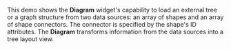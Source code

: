 This demo shows the **Diagram** widget's capability to load an external tree or a graph structure from two data sources: an array of shapes and an array of shape connectors. The connector is specified by the shape's ID attributes. The **Diagram** transforms information from the data sources into a tree layout view. 
